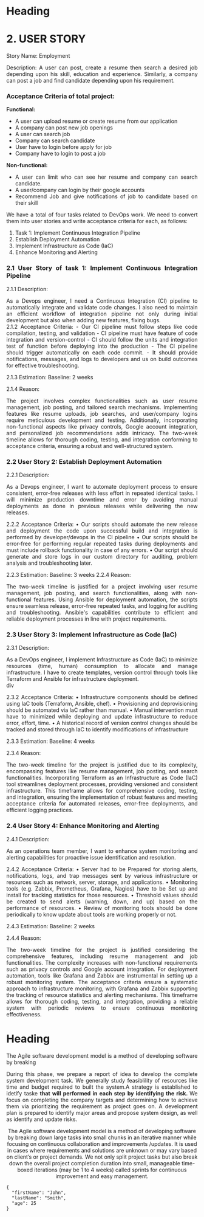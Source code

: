 # Heading

# 2. USER STORY
Story Name: Employment 
<div align="justify">  
Description: A user can post, create a resume then search a desired job depending upon his skill, education and experience. Similarly, a company can post a job and find candidate depending upon his requirement.
<div>



### Acceptance Criteria of total project:
<B>Functional:</B>
-	A user can upload resume or create resume from our application
-	A company can post new job openings
-	A user can search job
-	Company can search candidate
-	User have to login before apply for job
-	Company have to login to post a job

<B> Non-functional: </B>
-	A user can limit who can see her resume and company can search candidate.
-	A user/company can login by their google accounts
-	Recommend Job and give notifications of job to candidate based on their skill

We have a total of four tasks related to DevOps work. We need to convert them into user stories and write acceptance criteria for each, as follows:
1.	Task 1: Implement Continuous Integration Pipeline
2.	Establish Deployment Automation
3.	Implement Infrastructure as Code (IaC)
4.	Enhance Monitoring and Alerting

### 2.1 User Story of task 1: Implement Continuous Integration Pipeline
2.1.1 Description: 
<div align="justify">  
As a Devops engineer, I need a Continuous Integration (CI) pipeline to automatically integrate and validate code changes. I also need to maintain an efficient workflow of integration pipeline not only during initial development but also when adding new features, fixing bugs.
</div>
2.1.2 Acceptance Criteria:
-  Our CI pipeline must follow steps like code compilation, testing, and validation
-  CI pipeline must have feature of code integration and version-control
-  CI should follow the units and integration test of function before deploying into the production
-  The CI pipeline should trigger automatically on each code commit.
-  It should provide notifications, messages, and logs to developers and us on build outcomes for effective troubleshooting.

2.1.3 Estimation:
Baseline: 2 weeks

2.1.4 Reason:  
<div align="justify">  
The project involves complex functionalities such as user resume management, job posting, and tailored search mechanisms. Implementing features like resume uploads, job searches, and user/company logins require meticulous development and testing. Additionally, incorporating non-functional aspects like privacy controls, Google account integration, and personalized job recommendations adds intricacy. The two-week timeline allows for thorough coding, testing, and integration conforming to acceptance criteria, ensuring a robust and well-structured system.
</div>

### 2.2 User Story 2: Establish Deployment Automation
2.2.1 Description: 
<div align="justify">  
As a Devops engineer, I want to automate deployment process to ensure consistent, error-free releases with less effort in repeated identical tasks. I will minimize production downtime and error by avoiding manual deployments as done in previous releases while delivering the new releases.
</div>
  
2.2.2 Acceptance Criteria:
•	Our scripts should automate the new release and deployment the code upon successful build and integration is performed by developer/devops in the CI pipeline
•	Our scripts should be error-free for performing regular repeated tasks during deployments and must include rollback functionality in case of any errors.
•	Our script should generate and store logs in our custom directory for auditing, problem analysis and troubleshooting later.

2.2.3 Estimation:
Baseline: 3 weeks
2.2.4 Reason:
<div align="justify">  
The two-week timeline is justified for a project involving user resume management, job posting, and search functionalities, along with non-functional features. Using Ansible for deployment automation, the scripts ensure seamless release, error-free repeated tasks, and logging for auditing and troubleshooting. Ansible's capabilities contribute to efficient and reliable deployment processes in line with project requirements.
</div>

### 2.3 User Story 3: Implement Infrastructure as Code (IaC)
2.3.1 Description: 
<div align="justify">  
As a DevOps engineer, I implement Infrastructure as Code (IaC) to minimize resources (time, human) consumption to allocate and manage infrastructure. I have to create templates, version control through tools like Terraform and Ansible for infrastructure deployment.
</div>div

2.3.2 Acceptance Criteria:
•	Infrastructure components should be defined using IaC tools (Terraform, Ansible, chef).
•	Provisioning and deprovisioning should be automated via IaC rather than manual.
•	Manual intervention must have to minimized while deploying and update infrastructure to reduce error, effort, time.
•	A historical record of version control changes should be tracked and stored through IaC to identify modifications of infrastructure

2.3.3 Estimation:
Baseline: 4 weeks

2.3.4 Reason:
<div align="justify"> 
The two-week timeline for the project is justified due to its complexity, encompassing features like resume management, job posting, and search functionalities. Incorporating Terraform as an Infrastructure as Code (IaC) tool streamlines deployment processes, providing versioned and consistent infrastructure. This timeframe allows for comprehensive coding, testing, and integration, ensuring the implementation of robust features and meeting acceptance criteria for automated releases, error-free deployments, and efficient logging practices.
</div>

### 2.4 User Story 4: Enhance Monitoring and Alerting
2.4.1 Description: 
<div align="justify"> 
As an operations team member, I want to enhance system monitoring and alerting capabilities for proactive issue identification and resolution.
</div>

2.4.2 Acceptance Criteria:
•	Server had to be Prepared for storing alerts, notifications, logs, and trap messages sent by various infrastructure or resources such as network, server, storage, and applications.
•	Monitoring tools (e.g. Zabbix, Prometheus, Grafana, Nagios) have to be Set up and install for tracking statistics for those resources.
•	Threshold values should be created to send alerts (warning, down, and up) based on the performance of resources.
•	Review of monitoring tools should be done periodically to know update about tools are working properly or not.

2.4.3 Estimation:
Baseline: 2 weeks

2.4.4 Reason: 
<div align="justify"> 
The two-week timeline for the project is justified considering the comprehensive features, including resume management and job functionalities. The complexity increases with non-functional requirements such as privacy controls and Google account integration. For deployment automation, tools like Grafana and Zabbix are instrumental in setting up a robust monitoring system. The acceptance criteria ensure a systematic approach to infrastructure monitoring, with Grafana and Zabbix supporting the tracking of resource statistics and alerting mechanisms. This timeframe allows for thorough coding, testing, and integration, providing a reliable system with periodic reviews to ensure continuous monitoring effectiveness.
</div>






































# Heading

The Agile software development model is a method of developing software by breaking 

<div style='text-align: justify;'>
During this phase, we prepare a report of idea to develop the complete system development task. We generally study feasiblility of resources like time and budget required to built the system.A strategy is established to idetify taske <b>that will performed in each step by identifying the risk. </b> We focus on completing the company targets and determining how to achieve them via prioritizing the requirement as project goes on. A development plan is prepared to identify major areas and propose system design, as well as identify and update risks.
</div>




<p align="center">

</p>
<p align="center">
The Agile software development model is a method of developing software by breaking down large tasks into small chunks in an iterative manner while focusing on continuous collaboration and improvements /updates. It is used in cases where requirements and solutions are unknown or may vary based on client’s or project demands. We not only split project tasks but also break down the overall project completion duration into small, manageable time-boxed iterations (may be 1 to 4 weeks) called sprints for continuous improvement and easy management.
</p>


```
{
  "firstName": "John",
  "lastName": "Smith",
  "age": 25
}
```

